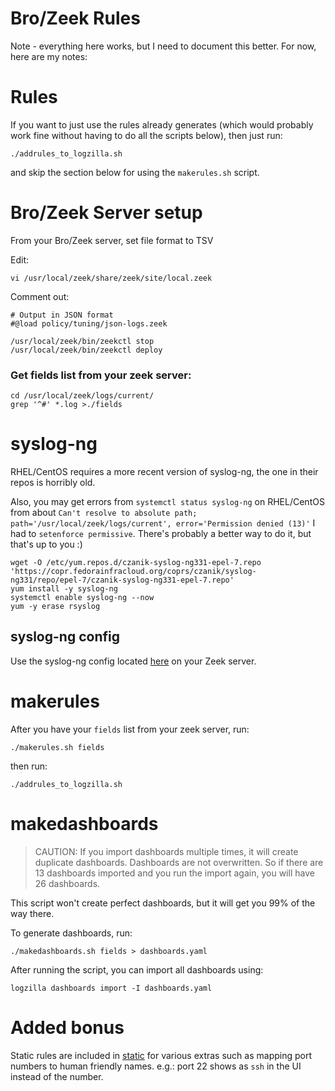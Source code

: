 # Bro/Zeek Rules

Note - everything here works, but I need to document this better. For now, here are my notes:

# Rules

If you want to just use the rules already generates (which would probably work fine without having to do all the scripts below), then just run:

```
./addrules_to_logzilla.sh
```
and skip the section below for using the `makerules.sh` script.


# Bro/Zeek Server setup
From your Bro/Zeek server, set file format to TSV

Edit:
```
vi /usr/local/zeek/share/zeek/site/local.zeek
```

Comment out:
```
# Output in JSON format
#@load policy/tuning/json-logs.zeek
```

```
/usr/local/zeek/bin/zeekctl stop
/usr/local/zeek/bin/zeekctl deploy
```

### Get fields list from your zeek server:

```
cd /usr/local/zeek/logs/current/
grep '^#' *.log >./fields
```

# syslog-ng

RHEL/CentOS requires a more recent version of syslog-ng, the one in their repos is horribly old.

Also, you may get errors from `systemctl status syslog-ng` on RHEL/CentOS from about `Can't resolve to absolute path; path='/usr/local/zeek/logs/current', error='Permission denied (13)'`
I had to `setenforce permissive`. There's probably a better way to do it, but that's up to you :)

```
wget -O /etc/yum.repos.d/czanik-syslog-ng331-epel-7.repo 'https://copr.fedorainfracloud.org/coprs/czanik/syslog-ng331/repo/epel-7/czanik-syslog-ng331-epel-7.repo'
yum install -y syslog-ng
systemctl enable syslog-ng --now
yum -y erase rsyslog
```

## syslog-ng config

Use the syslog-ng config located [here](syslog-ng/zeek2logzilla.conf) on your Zeek server.

# makerules

After you have your `fields` list from your zeek server, run:

```
./makerules.sh fields
```

then run:

```
./addrules_to_logzilla.sh
```

# makedashboards

>CAUTION: If you import dashboards multiple times, it will create duplicate dashboards. Dashboards are not overwritten.
>So if there are 13 dashboards imported and you run the import again, you will have 26 dashboards.

This script won't create perfect dashboards, but it will get you 99% of the way there.

To generate dashboards, run:

```
./makedashboards.sh fields > dashboards.yaml
```

After running the script, you can import all dashboards using:

```
logzilla dashboards import -I dashboards.yaml
```

# Added bonus

Static rules are included in [static](static/) for various extras such as mapping port numbers to human friendly names. e.g.: port 22 shows as `ssh` in the UI instead of the number.

